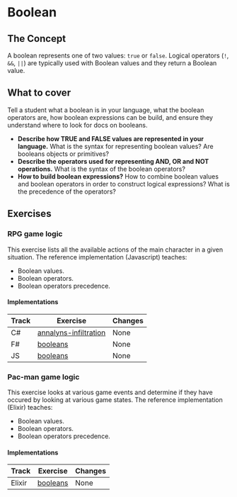 # Boolean

## The Concept

A boolean represents one of two values: `true` or `false`. Logical operators (`!`, `&&`, `||`) are typically used with Boolean values and they return a Boolean value.

## What to cover

Tell a student what a boolean is in your language, what the boolean operators are, how boolean expressions can be build, and ensure they understand where to look for docs on booleans.

- **Describe how TRUE and FALSE values are represented in your language.** What is the syntax for representing boolean values? Are booleans objects or primitives?
- **Describe the operators used for representing AND, OR and NOT operations.** What is the syntax of the boolean operators?
- **How to build boolean expressions?** How to combine boolean values and boolean operators in order to construct logical expressions? What is the precedence of the operators?

## Exercises

### RPG game logic

This exercise lists all the available actions of the main character in a given situation. The reference implementation (Javascript) teaches:

- Boolean values.
- Boolean operators.
- Boolean operators precedence.

#### Implementations

| Track | Exercise                                       | Changes |
| ----- | ---------------------------------------------- | ------- |
| C#    | [annalyns-infiltration][implementation-csharp] | None    |
| F#    | [booleans][implementation-fsharp]              | None    |
| JS    | [booleans][implementation-javascript]          | None    |

### Pac-man game logic

This exercise looks at various game events and determine if they have occured by looking at various game states. The reference implementation (Elixir) teaches:

- Boolean values.
- Boolean operators.
- Boolean operators precedence.

#### Implementations

| Track  | Exercise                          | Changes |
| ------ | --------------------------------- | ------- |
| Elixir | [booleans][implementation-elixir] | None    |

[implementation-csharp]: ../../languages/csharp/exercises/concept/annalyns-infiltration/.docs/introduction.md
[implementation-fsharp]: ../../languages/fsharp/exercises/concept/booleans/.docs/introduction.md
[implementation-javascript]: ../../languages/javascript/exercises/concept/booleans/.docs/introduction.md
[implementation-elixir]: ../../languages/elixir/exercises/concept/pacman-rules/.docs/introduction.md
